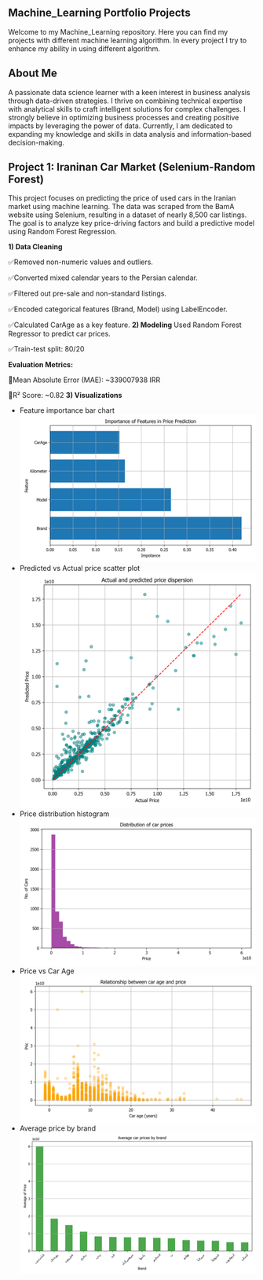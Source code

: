 ## Machine_Learning Portfolio Projects
Welcome to my Machine_Learning repository. Here you can find my projects with different machine learning algorithm. In every project I try to enhance my ability in using different algorithm.

## About Me
A passionate data science learner with a keen interest in business analysis through data-driven strategies. I thrive on combining technical expertise with analytical skills to craft intelligent solutions for complex challenges. I strongly believe in optimizing business processes and creating positive impacts by leveraging the power of data. Currently, I am dedicated to expanding my knowledge and skills in data analysis and information-based decision-making.

## Project 1: Iraninan Car Market (Selenium-Random Forest)

This project focuses on predicting the price of used cars in the Iranian market using machine learning. The data was scraped from the BamA website using Selenium, resulting in a dataset of
nearly 8,500 car listings. The goal is to analyze key price-driving factors and build a predictive model using Random Forest Regression.

**1) Data Cleaning**
   
   ✅Removed non-numeric values and outliers.

   ✅Converted mixed calendar years to the Persian calendar.

   ✅Filtered out pre-sale and non-standard listings.

   ✅Encoded categorical features (Brand, Model) using LabelEncoder.

   ✅Calculated CarAge as a key feature.
**2) Modeling**
   Used Random Forest Regressor to predict car prices.

   ✅Train-test split: 80/20

   **Evaluation Metrics:**

   🚨Mean Absolute Error (MAE): ~339007938 IRR

   🚨R² Score: ~0.82
**3) Visualizations**
   - Feature importance bar chart
     ![Chart](images/feature_importance.png)
   - Predicted vs Actual price scatter plot
     ![Chart](images/Actual%20and%20predicted%20price%20dispersion.png)
   - Price distribution histogram
     ![Chart](images/Distribution%20of%20car%20prices.png)
   - Price vs Car Age
     ![Chart](images/Relationship%20between%20car%20age%20and%20price.png)
   - Average price by brand
     ![Chart](images/Average%20car%20prices%20by%20brand.png)

     
   



